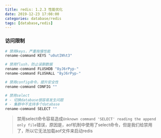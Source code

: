 ```yaml
---
title: redis: 1.2.3 性能优化
date: 2019-12-23 17:08:00
categories: database/redis
tags: [database,redis]
---
```


### 访问限制
``` bash
# 禁用keys，严重拖慢性能
rename-command KEYS "u0utIN%t3"

# 禁用flush，防止误删数据
rename-command FLUSHDB "8yJ6rPyp-"
rename-command FLUSHALL "8yJ6rPyp-"

# 禁用config命令，提升安全性
rename-command CONFIG ""

# 禁用select
# - 切换database很容易发生问题
# - 集群中不支持多个database
rename-command SELECT ""
```
> 禁用select命令容易造成`Unknown command 'SELECT' reading the append only file`错误，原因是，aof机制中使用了select命令，但是我们给禁用了，所以它无法加载aof文件来启动redis